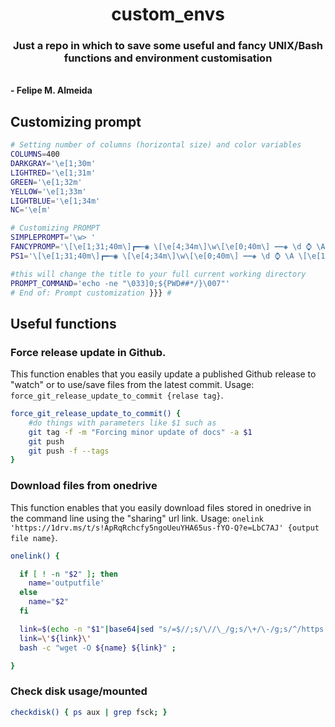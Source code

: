 <p align="center">

  <h1 align="center">custom_envs</h1>

  <p align="center">
    <h3 align="center">Just a repo in which to save some useful and fancy UNIX/Bash functions and environment customisation</h3>
    <br />
    <strong>- Felipe M. Almeida</strong>
    <br />
  </p>
</p>

## Customizing prompt

```bash
# Setting number of columns (horizontal size) and color variables
COLUMNS=400
DARKGRAY='\e[1;30m'
LIGHTRED='\e[1;31m'
GREEN='\e[1;32m'
YELLOW='\e[1;33m'
LIGHTBLUE='\e[1;34m'
NC='\e[m'

# Customizing PROMPT
SIMPLEPROMPT='\w> '
FANCYPROMP='\[\e[1;31;40m\]┏━┅◉ \[\e[4;34m\]\w\[\e[0;40m\] ┅┅◈ \d ⌚ \A \[\e[1;38m\]┅┅◈ \u@\H (\!)\[\e[0m\]\n\[\e[1;31m\]┗━►\[\e[0m\] '
PS1='\[\e[1;31;40m\]┏━┅◉ \[\e[4;34m\]\w\[\e[0;40m\] ┅┅◈ \d ⌚ \A \[\e[1;38m\]┅┅◈ \u@\H (\!)\[\e[0m\]\n\[\e[1;31m\]┗━►\[\e[0m\] '

#this will change the title to your full current working directory
PROMPT_COMMAND='echo -ne "\033]0;${PWD##*/}\007"'
# End of: Prompt customization }}} #
```

## Useful functions

### Force release update in Github.

This function enables that you easily update a published Github release to "watch" or to use/save files from the latest commit. Usage: `force_git_release_update_to_commit {relase tag}`.

```bash
force_git_release_update_to_commit() {
    #do things with parameters like $1 such as
    git tag -f -m "Forcing minor update of docs" -a $1
    git push
    git push -f --tags
}
```

### Download files from onedrive

This function enables that you easily download files stored in onedrive in the command line using the "sharing" url link. Usage: `onelink 'https://1drv.ms/t/s!ApRqRchcfy5ngoUeuYHA65us-fYO-Q?e=LbC7AJ' {output file name}`.

```bash
onelink() {

  if [ ! -n "$2" ]; then
    name='outputfile'
  else
    name="$2"
  fi

  link=$(echo -n "$1"|base64|sed "s/=$//;s/\//\_/g;s/\+/\-/g;s/^/https:\/\/api\.onedrive\.com\/v1\.0\/shares\/u\!/;s/$/\/root\/content/" | head -n 1);
  link=\'${link}\'
  bash -c "wget -O ${name} ${link}" ;

}
```

### Check disk usage/mounted

```bash
checkdisk() { ps aux | grep fsck; }
```
